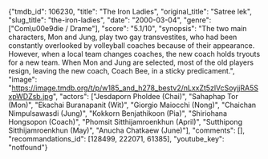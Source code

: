 {"tmdb_id": 106230, "title": "The Iron Ladies", "original_title": "Satree lek", "slug_title": "the-iron-ladies", "date": "2000-03-04", "genre": ["Com\u00e9die / Drame"], "score": "5.1/10", "synopsis": "The two main characters, Mon and Jung, play two gay transvestites, who had been constantly overlooked by volleyball coaches because of their appearance. However, when a local team changes coaches, the new coach holds tryouts for a new team. When Mon and Jung are selected, most of the old players resign, leaving the new coach, Coach Bee, in a sticky predicament.", "image": "https://image.tmdb.org/t/p/w185_and_h278_bestv2/nLxxZt5zlVcSoyjjRA5SxpWDZsb.jpg", "actors": ["Jesdaporn Pholdee (Chai)", "Sahaphap Tor (Mon)", "Ekachai Buranapanit (Wit)", "Giorgio Maiocchi (Nong)", "Chaichan Nimpulsawasdi (Jung)", "Kokkorn Benjathikoon (Pia)", "Shiriohana Hongsopon (Coach)", "Phomsit Sitthijamroenkhun (April)", "Sutthipong Sitthijamroenkhun (May)", "Anucha Chatkaew (June)"], "comments": [], "recommandations_id": [128499, 222071, 61385], "youtube_key": "notfound"}